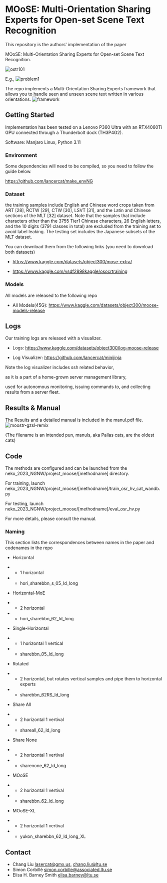 # MOoSE: Multi-Orientation Sharing Experts for Open-set Scene Text Recognition

This repository is the authors' implementation of the paper 

MOoSE: Multi-Orientation Sharing Experts for Open-set Scene Text Recognition.


![ostr101](https://github.com/lancercat/Moose/assets/59994105/4d549996-6a33-4fc2-a481-c813eb083061)

E.g.,
![problem1](https://github.com/lancercat/Moose/assets/59994105/e96210ab-0e96-4540-b7b7-a6ef976171c6)


The repo implements a Multi-Orientation Sharing Experts framework that allows you to handle seen and unseen scene text written in various orientations.
![framework](https://github.com/lancercat/Moose/assets/59994105/5aad128f-741e-4210-86a1-29575f80a8b0)


## Getting Started
Implementation has been tested on a Lenovo P360 Ultra with an RTX4060Ti GPU connected through a Thunderbolt dock (TH3P4G2).

Software: Manjaro Linux, Python 3.11

### Environment
Some dependencies will need to be compiled, so you need to follow the guide below.

https://github.com/lancercat/make_envNG



### Dataset
the training samples include English and Chinese word crops taken from ART
[28], RCTW [29], CTW [30], LSVT [31], and the Latin and Chinese sections of
the MLT [32] dataset. Note that the samples that include characters other
than the 3755 Tier1 Chinese characters, 26 English letters, and the 10 digits
(3791 classes in total) are excluded from the training set to avoid label
leaking. The testing set includes the Japanese subsets of the MLT dataset.

You can download them from the following links (you need to download both datasets)

- https://www.kaggle.com/datasets/object300/mose-extra/

- https://www.kaggle.com/vsdf2898kaggle/osocrtraining

### Models
All models are released to the following repo

- All Models(45G): https://www.kaggle.com/datasets/object300/moose-models-release

## Logs
Our training logs are released with a visualizer.

- Logs: https://www.kaggle.com/datasets/object300/log-moose-release

- Log Visualizer: https://github.com/lancercat/minijinja

Note the log visualizer includes ssh related behavior,

as it is a part of a home-grown server management library,

used for autonomous monitoring, issuing commands to, and collecting results from a server fleet.

## Results & Manual
The Results and a detailed manual is included in the manul.pdf file.
![moostr-gzsl-remix](https://github.com/lancercat/Moose/assets/59994105/7208ba0a-a86c-4f46-a7e1-9c29f42877fe)

(The filename is an intended pun, manuls, aka Pallas cats, are the oldest cats)


## Code
The methods are configured and can be launched from the neko_2023_NGNW/project_moose/[methodname] directory.


For training, launch neko_2023_NGNW/project_moose/[methodname]/train_osr_hv_cat_wandb.py

For testing, launch  neko_2023_NGNW/project_moose/[methodname]/eval_osr_hv.py

For more details, please consult the manual.

### Naming
This section lists the correspondences between names in the paper and codenames in the repo

- Horizontal
- - 1 horizontal
- - hori_sharebbn_s_05_ld_long
- Horizontal-MoE
- - 2 horizontal
- - hori_sharebbn_62_ld_long
- Single-Horizontal
- - 1 horizontal 1 vertical
- - sharebbn_05_ld_long
- Rotated
- - 2 horizontal, but rotates vertical samples and pipe them to horizontal experts
- - sharebbn_62RS_ld_long

- Share All
- - 2 horizontal 1 vertival
- - shareall_62_ld_long

- Share None
- - 2 horizontal 1 vertival
- - sharenone_62_ld_long
- MOoSE
- - 2 horizontal 1 vertival
- - sharebbn_62_ld_long
- MOoSE-XL
- - 2 horizontal 1 vertival
- - yukon_sharebbn_62_ld_long_XL

## Contact
- Chang Liu lasercat@gmx.us, chang.liu@ltu.se
- Simon Corbillé simon.corbille@associated.ltu.se
- Elisa H. Barney Smith elisa.barney@ltu.se
